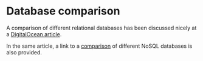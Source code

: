 # Database comparison

A comparison of different relational databases has been discussed nicely at
a [DigitalOcean
article](https://www.digitalocean.com/community/tutorials/sqlite-vs-mysql-vs-postgresql-a-comparison-of-relational-database-management-systems).

In the same article, a link to
a [comparison](https://www.digitalocean.com/community/tutorials/a-comparison-of-nosql-database-management-systems-and-models)
of different NoSQL databases is also provided.
